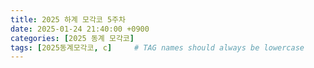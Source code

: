 ```yaml
---
title: 2025 하계 모각코 5주차
date: 2025-01-24 21:40:00 +0900
categories: [2025 동계 모각코]
tags: [2025동계모각코, c]     # TAG names should always be lowercase
---
```

